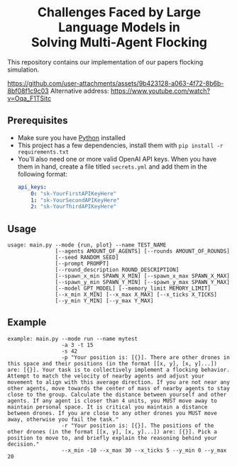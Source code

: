 <div align="center">
  <h1>Challenges Faced by Large Language Models in<br>Solving Multi-Agent Flocking</h1>
</div>

This repository contains our implementation of our papers flocking simulation.


https://github.com/user-attachments/assets/9b423128-a063-4f72-8b6b-8bf08f1c9c03
Alternative address: https://www.youtube.com/watch?v=Oqa_F1TSitc


## Prerequisites

- Make sure you have [Python](https://www.python.org/downloads/) installed
- This project has a few dependencies, install them with `pip install -r requirements.txt`
- You'll also need one or more valid OpenAI API keys. When you have them in hand, create a file titled `secrets.yml` and add them in the following format:
    ```yml
    api_keys:
        0: "sk-YourFirstAPIKeyHere"
        1: "sk-YourSecondAPIKeyHere"
        2: "sk-YourThirdAPIKeyHere"
    ```

## Usage
```
usage: main.py --mode {run, plot} --name TEST_NAME
               [--agents AMOUNT_OF_AGENTS] [--rounds AMOUNT_OF_ROUNDS]
               [--seed RANDOM_SEED] 
               [--prompt PROMPT]
               [--round_description ROUND_DESCRIPTION]
               [--spawn_x_min SPAWN_X_MIN] [--spawn_x_max SPAWN_X_MAX]
               [--spawn_y_min SPAWN_Y_MIN] [--spawn_y_max SPAWN_Y_MAX]
               [--model GPT_MODEL] [--memory_limit MEMORY_LIMIT]
               [--x_min X_MIN] [--x_max X_MAX] [--x_ticks X_TICKS]
               [--y_min Y_MIN] [--y_max Y_MAX]
```

## Example
```
example: main.py --mode run --name mytest 
                 -a 3 -t 15
                 -s 42
                 -p "Your position is: [{}]. There are other drones in this space and their positions (in the format [[x, y], [x, y]...]) are: [{}]. Your task is to collectively implement a flocking behavior. Attempt to match the velocity of nearby agents and adjust your movement to align with this average direction. If you are not near any other agents, move towards the center of mass of nearby agents to stay close to the group. Calculate the distance between yourself and other agents. If any agent is closer than 4 units, you MUST move away to maintain personal space. It is critical you maintain a distance between drones. If you are close to any other drones you MUST move away, otherwise you fail the task."
                 -r "Your position is: [{}]. The positions of the other drones (in the format [[x, y], [x, y]...]) are: [{}]. Pick a position to move to, and briefly explain the reasoning behind your decision."
                 --x_min -10 --x_max 30 --x_ticks 5 --y_min 0 --y_max 20
```
